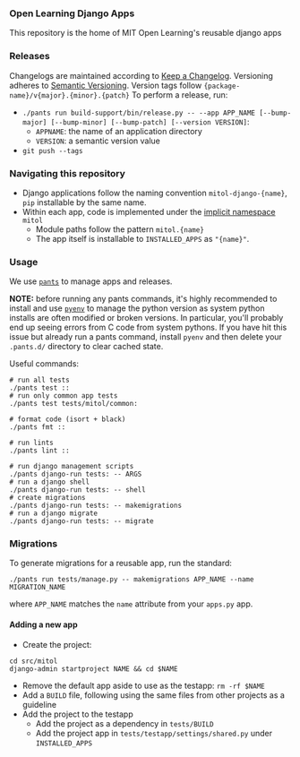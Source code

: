 ### Open Learning Django Apps

This repository is the home of MIT Open Learning's reusable django apps

### Releases

Changelogs are maintained according to [Keep a Changelog](https://keepachangelog.com/en/1.0.0/).
Versioning adheres to [Semantic Versioning](https://semver.org/spec/v2.0.0.html).
Version tags follow `{package-name}/v{major}.{minor}.{patch}`
To perform a release, run:
- `./pants run build-support/bin/release.py -- --app APP_NAME [--bump-major] [--bump-minor] [--bump-patch] [--version VERSION]`:
  - `APPNAME`: the name of an application directory
  - `VERSION`: a semantic version value
- `git push --tags`

### Navigating this repository

- Django applications follow the naming convention `mitol-django-{name}`, `pip` installable by the same name.
- Within each app, code is implemented under the [implicit namespace](https://www.python.org/dev/peps/pep-0420/) `mitol`
  - Module paths follow the pattern `mitol.{name}`
  - The app itself is installable to `INSTALLED_APPS` as `"{name}"`.

### Usage

We use [`pants`](https://www.pantsbuild.org/) to manage apps and releases.

**NOTE:** before running any pants commands, it's highly recommended to install and use [`pyenv`](https://github.com/pyenv/pyenv) to manage the python version as system python installs are often modified or broken versions. In particular, you'll probably end up seeing errors from C code from system pythons. If you have hit this issue but already run a pants command, install `pyenv` and then delete your `.pants.d/` directory to clear cached state.

Useful commands:
```shell
# run all tests
./pants test ::
# run only common app tests
./pants test tests/mitol/common:

# format code (isort + black)
./pants fmt ::

# run lints
./pants lint ::

# run django management scripts
./pants django-run tests: -- ARGS
# run a django shell
./pants django-run tests: -- shell  
# create migrations
./pants django-run tests: -- makemigrations  
# run a django migrate
./pants django-run tests: -- migrate  
```

### Migrations

To generate migrations for a reusable app, run the standard:

```
./pants run tests/manage.py -- makemigrations APP_NAME --name MIGRATION_NAME
```

where `APP_NAME` matches the `name` attribute from your `apps.py` app.

#### Adding a new app

- Create the project:
```shell
cd src/mitol
django-admin startproject NAME && cd $NAME
```
- Remove the default app aside to use as the testapp: `rm -rf $NAME`
- Add a `BUILD` file, following using the same files from other projects as a guideline
- Add the project to the testapp
  - Add the project as a dependency in `tests/BUILD`
  - Add the project app in `tests/testapp/settings/shared.py` under `INSTALLED_APPS`
